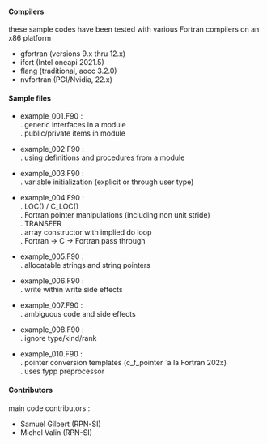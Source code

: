#### Compilers
these sample codes have been tested with various Fortran compilers on an x86 platform  
- gfortran (versions 9.x thru 12.x)  
- ifort (Intel oneapi 2021.5)  
- flang (traditional, aocc 3.2.0)  
- nvfortran (PGI/Nvidia, 22.x)  

#### Sample files
- example_001.F90 :  
. generic interfaces in a module  
. public/private items in module  

- example_002.F90 :  
. using definitions and procedures from a module

- example_003.F90 :  
. variable initialization (explicit or through user type)

- example_004.F90 :  
. LOC() / C\_LOC()  
. Fortran pointer manipulations (including non unit stride)  
. TRANSFER  
. array constructor with implied do loop  
. Fortran -> C -> Fortran pass through

- example_005.F90 :  
. allocatable strings and string pointers

- example_006.F90 :  
. write within write side effects

- example_007.F90 :  
. ambiguous code and side effects

- example_008.F90 :  
. ignore type/kind/rank

- example_010.F90 :  
. pointer conversion templates (c_f_pointer `a la Fortran 202x)  
. uses fypp preprocessor


#### Contributors
main code contributors :  
- Samuel Gilbert (RPN-SI)  
- Michel Valin  (RPN-SI)  
